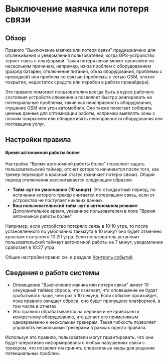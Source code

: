 # Выключение маячка или потеря связи

## Обзор

Правило "Выключение маячка или потеря связи" предназначено для отслеживания и уведомления пользователей, когда GPS-устройство теряет связь с платформой. Такая потеря связи может произойти по нескольким причинам, например, из-за проблем с оборудованием (разряд батареи, отключение питания, отказ оборудования, проблемы с проводкой) или проблем со связью (проблемы с сетью GSM, плохое покрытие, недостаток средств или перебои в работе провайдера).

Это правило помогает пользователям всегда быть в курсе рабочего состояния устройств слежения и позволяет быстро реагировать на потенциальные проблемы, такие как неисправность оборудования, глушение GSM или угон автомобиля. Оно также помогает собирать ценные данные для оптимизации работы, например выявлять зоны с плохим покрытием или обнаруживать неисправности оборудования или поставщика услуг.

## Настройки правила

#### Время автономной работы более

Настройка "Время автономной работы более" позволяет задать пользовательский таймер, отсчет которого начинается после того, как трекер переходит в красный статус (означает потерю связи). Общий период отключения рассчитывается следующим образом:

- **Тайм-аут по умолчанию (10 минут)**: Это стандартный период, по истечении которого трекер считается потерявшим связь, если от устройства не поступает никаких данных.
- **Ваш пользовательский тайм-аут в автономном режиме**: Дополнительное время, указанное пользователем в поле "Время автономной работы более".

Например, если устройство потеряло связь в 10:10 утра, то после установленного по умолчанию таймаута в 10 минут оно будет отмечено красным статусом в 10:20 утра. Если пользователь установит пользовательский таймаут автономной работы на 7 минут, уведомление сработает в 10:27 утра.

Общие настройки правил см. в разделе [Контроль событий](../../page-4df4c330-3182-4fba-86e1-c4da9fbf05cb.md).

## Сведения о работе системы

- Оповещение "Выключение маячка или потеря связи" имеет 10-секундный таймер сброса, что означает, что оповещение не будет срабатывать чаще, чем раз в 10 секунд. Если событие произойдет, пока правило ожидает сброса, оно будет пропущено платформой, в том числе в отчетах.
- Это правило обрабатывается на сервере и не привязано к конкретному оборудованию, что делает его применимым одновременно к нескольким трекерам. Такая гибкость позволяет управлять несколькими трекерами в рамках одного правила.

Используя это правило, пользователи могут гарантировать, что они будут оперативно информированы о любых нарушениях связи с трекером, что позволит им принять оперативные меры для решения потенциальных проблем.